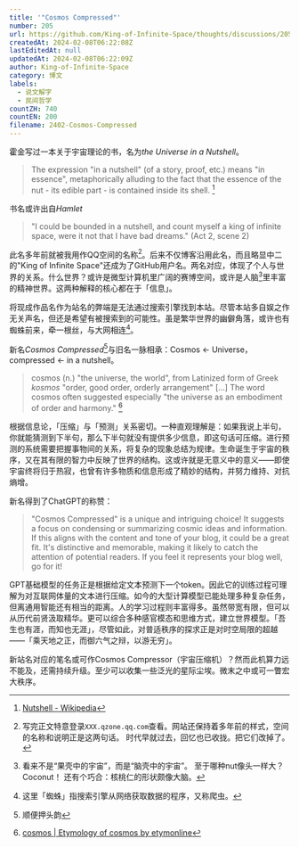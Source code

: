 ```yaml
---
title: '"Cosmos Compressed"'
number: 205
url: https://github.com/King-of-Infinite-Space/thoughts/discussions/205
createdAt: 2024-02-08T06:22:08Z
lastEditedAt: null
updatedAt: 2024-02-08T06:22:09Z
author: King-of-Infinite-Space
category: 博文
labels:
  - 说文解字
  - 民间哲学
countZH: 740
countEN: 200
filename: 2402-Cosmos-Compressed
---
```



霍金写过一本关于宇宙理论的书，名为*the Universe in a Nutshell*。

> The expression "in a nutshell" (of a story, proof, etc.) means "in essence", metaphorically alluding to the fact that the essence of the nut - its edible part - is contained inside its shell. [^nutshell]

书名或许出自*Hamlet* 

> "I could be bounded in a nutshell, and count myself a king of infinite space, were it not that I have bad dreams." (Act 2, scene 2)

此名多年前就被我用作QQ空间的名称[^qzone]。后来不仅博客沿用此名，而且略显中二的"King of Infinite Space"还成为了GitHub用户名。两名对应，体现了个人与世界的关系。什么世界？或许是微型计算机里广阔的赛博空间，或许是人脑[^coconut]里丰富的精神世界。这两种解释的核心都在于「信息」。

将现成作品名作为站名的弊端是无法通过搜索引擎找到本站。尽管本站多自娱之作无关声名，但还是希望有被搜索到的可能性。虽是繁华世界的幽僻角落，或许也有蜘蛛前来，牵一根丝，与大网相连[^spider]。

新名*Cosmos Compressed*[^cc]与旧名一脉相承：Cosmos ← Universe，compressed ← in a nutshell。

> cosmos (n.) "the universe, the world", from Latinized form of Greek *kosmos* "order, good order, orderly arrangement" [...] The word cosmos often suggested especially "the universe as an embodiment of order and harmony." [^cosmos]

根据信息论，「压缩」与「预测」关系密切。一种直观理解是：如果我说上半句，你就能猜测到下半句，那么下半句就没有提供多少信息，即这句话可压缩。进行预测的系统需要把握事物间的关系，将复杂的现象总结为规律。生命诞生于宇宙的秩序，又在其有限的智力中反映了世界的结构。这或许就是无意义中的意义——即使宇宙终将归于热寂，也曾有许多物质和信息形成了精妙的结构，并努力维持、对抗熵增。

新名得到了ChatGPT的称赞：

>"Cosmos Compressed" is a unique and intriguing choice! It suggests a focus on condensing or summarizing cosmic ideas and information. If this aligns with the content and tone of your blog, it could be a great fit. It's distinctive and memorable, making it likely to catch the attention of potential readers. If you feel it represents your blog well, go for it!

GPT基础模型的任务正是根据给定文本预测下一个token。因此它的训练过程可理解为对互联网体量的文本进行压缩。如今的大型计算模型已能处理多种复杂任务，但离通用智能还有相当的距离。人的学习过程则丰富得多。虽然带宽有限，但可以从历代前贤汲取精华。更可以综合多种感官模态和思维方式，建立世界模型。「吾生也有涯，而知也无涯」，尽管如此，对普适秩序的探求正是对时空局限的超越——「乘天地之正，而御六气之辩，以游无穷」。

新站名对应的笔名或可作Cosmos Compressor（宇宙压缩机）？然而此机算力远不能及，还需持续升级。至少可以收集一些泛光的星际尘埃。微末之中或可一瞥宏大秩序。



[^nutshell]: [Nutshell - Wikipedia](https://en.wikipedia.org/wiki/Nutshell#Idiomatic_usage)

[^cosmos]: [cosmos | Etymology of cosmos by etymonline](https://www.etymonline.com/word/cosmos#etymonline_v_19128)

[^coconut]: 看来不是“果壳中的宇宙”，而是“脑壳中的宇宙”。
至于哪种nut像头一样大？Coconut！
还有个巧合：核桃仁的形状颇像大脑。

[^spider]: 这里「蜘蛛」指搜索引擎从网络获取数据的程序，又称爬虫。

[^cc]: 顺便押头韵

[^qzone]: 写完正文特意登录`XXX.qzone.qq.com`查看。网站还保持着多年前的样式，空间的名称和说明正是这两句话。
时代早就过去，回忆也已收拢。把它们改掉了。